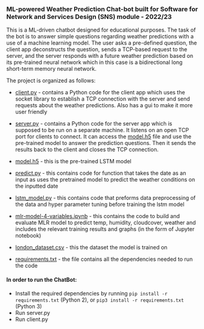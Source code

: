 ### ML-powered Weather Prediction Chat-bot built for Software for Network and Services Design (SNS) module - 2022/23
This is a ML-driven chatbot designed for educational purposes. The task of the bot is to answer simple questions regarding weather predictions with a use of a machine learning model. The user asks a pre-defined question, the client app deconstructs the question, sends a TCP-based request to the server, and the server responds with a future weather prediction based on its pre-trained neural network which in this case is a bidirectional long short-term memory neural network. 

The project is organized as follows:

- [client.py](client.py) - contains a Python code for the client app which uses the socket library to establish a TCP connection with the server and send requests about the weather predictions. Also has a gui to make it more user friendly

- [server.py](server.py) - contains a Python code for the server app which is supposed to be run on a separate machine. It listens on an open TCP port for clients to connect. It can access the [model.h5](model.h5) file and use the pre-trained model to answer the prediction questions. Then it sends the results back to the client and closes the TCP connection.

- [model.h5](model.h5) - this is the pre-trained LSTM model

- [predict.py](predict.py) - this contains code for  function that takes the date as an input as uses the pretrained model to predict the weather conditions on the inputted date

- [lstm_model.py](lstm_model.py) - this contains code that preforms data preprocessing of the data and hyper parameter tuning before training the lstm model

- [mlr-model-4-variables.ipynb](mlr-model-4-variables.ipynb) - this contains the code to build and evaluate MLR model to predict temp, humidity, cloudcover, weather and includes the relevant training results and graphs (in the form of Jupyter notebook)

- [london_dataset.csv](london_dataset.csv) - this the dataset the model is trained on

- [requirements.txt](requirements.txt) - the file contains all the dependencies needed to run the code

#### **In order to run the ChatBot:**

- Install the required dependencies by running `pip install -r requirements.txt` (Python 2), or `pip3 install -r requirements.txt` (Python 3)
- Run server.py
- Run  client.py
